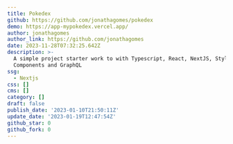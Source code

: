 ```yaml
---
title: Pokedex
github: https://github.com/jonathagomes/pokedex
demo: https://app-mypokedex.vercel.app/
author: jonathagomes
author_link: https://github.com/jonathagomes
date: 2023-11-28T07:32:25.642Z
description: >-
  A simple project starter work to with Typescript, React, NextJS, Styled
  Components and GraphQL
ssg:
  - Nextjs
css: []
cms: []
category: []
draft: false
publish_date: '2023-01-10T21:50:11Z'
update_date: '2023-01-19T12:47:54Z'
github_star: 0
github_fork: 0
---
```

